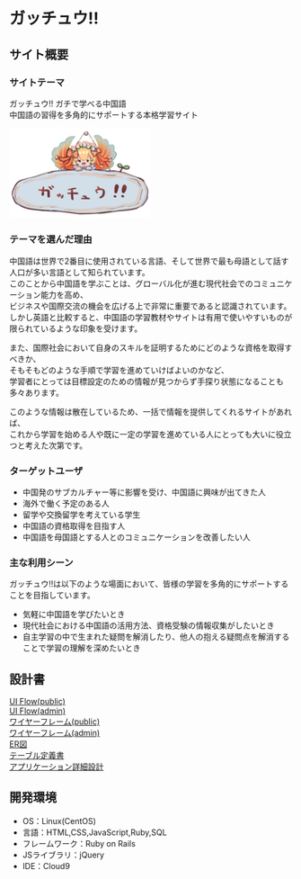# ガッチュウ!!

## サイト概要
### サイトテーマ
ガッチュウ!!  ガチで学べる中国語  
中国語の習得を多角的にサポートする本格学習サイト

<img src="app/assets/images/logo.png" width="50%" />

### テーマを選んだ理由
中国語は世界で2番目に使用されている言語、そして世界で最も母語として話す人口が多い言語として知られています。  
このことから中国語を学ぶことは、グローバル化が進む現代社会でのコミュニケーション能力を高め、  
ビジネスや国際交流の機会を広げる上で非常に重要であると認識されています。  
しかし英語と比較すると、中国語の学習教材やサイトは有用で使いやすいものが限られているような印象を受けます。  

また、国際社会において自身のスキルを証明するためにどのような資格を取得すべきか、  
そもそもどのような手順で学習を進めていけばよいのかなど、  
学習者にとっては目標設定のための情報が見つからず手探り状態になることも多々あります。  

このような情報は散在しているため、一括で情報を提供してくれるサイトがあれば、  
これから学習を始める人や既に一定の学習を進めている人にとっても大いに役立つと考えた次第です。  

### ターゲットユーザ
- 中国発のサブカルチャー等に影響を受け、中国語に興味が出てきた人
- 海外で働く予定のある人
- 留学や交換留学を考えている学生
- 中国語の資格取得を目指す人
- 中国語を母国語とする人とのコミュニケーションを改善したい人

### 主な利用シーン
ガッチュウ!!は以下のような場面において、皆様の学習を多角的にサポートすることを目指しています。  
- 気軽に中国語を学びたいとき
- 現代社会における中国語の活用方法、資格受験の情報収集がしたいとき
- 自主学習の中で生まれた疑問を解消したり、他人の抱える疑問点を解消することで学習の理解を深めたいとき

## 設計書
[UI Flow(public)](https://drive.google.com/file/d/1U4r6sw_dXxtOSHrEnanHJXIrqj06WiA0/view?usp=sharing)  
[UI Flow(admin)](https://drive.google.com/file/d/1QyQlGWdEe8CQjlwCdZ0XOt0WbkesgBE5/view?usp=sharing)  
[ワイヤーフレーム(public)](https://drive.google.com/file/d/1z_jjdDdeLcVskzWOSXdQ8mkf_vdzrftp/view?usp=sharing)  
[ワイヤーフレーム(admin)](https://drive.google.com/file/d/1j8rYhqDgFCpw2uNRXZYGaUhYY_D3A3Ri/view?usp=sharing)  
[ER図](https://drive.google.com/file/d/1fc_0zrJvvU4KpMbKExp91bQ2uahUePlx/view?usp=sharing)  
[テーブル定義書](https://docs.google.com/spreadsheets/d/1gX2QppEGHLcCl31eEf02WoKvX5EDYJUe9WtqSNGmpzE/edit?usp=sharing)  
[アプリケーション詳細設計](https://docs.google.com/spreadsheets/d/1waiWQ93ux3s8uNu15D42wOjEFJk2NtwzHNJOD9Qq7x8/edit?usp=sharing)

## 開発環境
- OS：Linux(CentOS)
- 言語：HTML,CSS,JavaScript,Ruby,SQL
- フレームワーク：Ruby on Rails
- JSライブラリ：jQuery
- IDE：Cloud9
